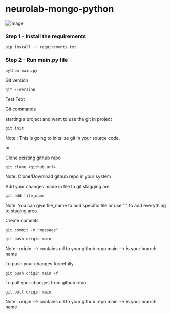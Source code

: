 # neurolab-mongo-python

![image](https://user-images.githubusercontent.com/57321948/196933065-4b16c235-f3b9-4391-9cfe-4affcec87c35.png)

### Step 1 - Install the requirements

```bash
pip install -r requirements.txt
```

### Step 2 - Run main.py file

```bash
python main.py
```


Git version
```
git --version
```

Test Text

Git commands

starting a project and want to use the git in project
```
git init
```
Note : This is going to initalize git in your source code.

or 

Clone existing github repo
```
git clone <github_url>
```
Note: Clone/Download github repo in your system

Add your changes made in file to git stagging are 
```
git add file_name
```
Note: You can give file_name to add specific file or use "." to add everything to staging area

Create commits
``` 
git commit -m "message"
```

```
git push origin main
```
Note : origin --> contains url to  your github repo 
main --> is your branch name 

To push  your changes forcefully.
```
git push origin main -f
```

To pull your changes from github repo
```
git pull origin main
```
Note : origin --> contains url to  your github repo 
main --> is your branch name 

